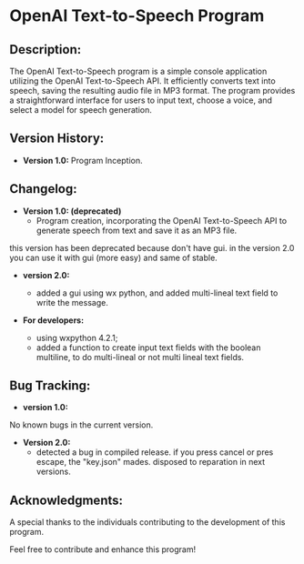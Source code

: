 # OpenAI Text-to-Speech Program

## Description:
The OpenAI Text-to-Speech program is a simple console application utilizing the OpenAI Text-to-Speech API. It efficiently converts text into speech, saving the resulting audio file in MP3 format. The program provides a straightforward interface for users to input text, choose a voice, and select a model for speech generation.

## Version History:
- **Version 1.0:** Program Inception.

## Changelog:
- **Version 1.0: (deprecated)**
  - Program creation, incorporating the OpenAI Text-to-Speech API to generate speech from text and save it as an MP3 file.

this version has been deprecated because don't have gui. in  the version 2.0 you can use it with gui (more easy) and same of stable.

- **version 2.0:**
  - added a gui using wx python, and added multi-lineal text field to write the message.

- **For developers:**
  - using wxpython 4.2.1;
  - added a function to create input text fields with  the boolean multiline, to do multi-lineal or not multi lineal text fields.
## Bug Tracking:
- **version 1.0:**

No known bugs in the current version.

- **Version 2.0:**
  - detected a bug in compiled release. if you press cancel or pres escape, the "key.json" mades. disposed to reparation in next versions.
## Acknowledgments:
A special thanks to the individuals contributing to the development of this program.

Feel free to contribute and enhance this program!
